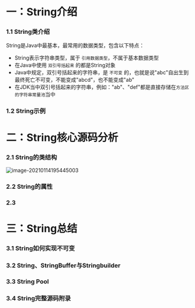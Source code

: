 # 一：String介绍

### 1.1 String类介绍

String是Java中最基本，最常用的数据类型，包含以下特点：

- String表示字符串类型，属于 `引用数据类型`，不属于基本数据类型
- 在Java中使用 `双引号括起来` 的都是String对象
- Java中规定，双引号括起来的字符串，是 `不可变` 的，也就是说"abc"自出生到最终死亡不可变，不能变成"abcd"，也不能变成"ab"
- 在JDK当中双引号括起来的字符串，例如："ab"、"def"都是直接存储在`方法区的字符串常量池`当中

### 1.2 String示例





# 二：String核心源码分析

### 2.1 String的类结构

![image-20210114195445003](http://rocks526.top/lzx/image-20210114195445003.png)



### 2.2 String的属性





### 2.3 













# 三：String总结

### 3.1 String如何实现不可变





### 3.2 String、StringBuffer与Stringbuilder





### 3.3 String Pool





### 3.4 String完整源码附录





